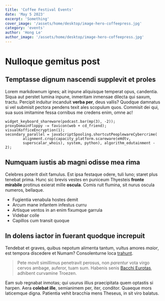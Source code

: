 ```yaml
---
title: 'Coffee Festival Events'
date: 'May 5 2023'
excerpt: 'Something'
cover_image: '/assets/home/desktop/image-hero-coffeepress.jpg'
category: 'events'
author: 'Hong Le'
author_image: '/assets/home/desktop/image-hero-coffeepress.jpg'
---
```


# Nulloque gemitus post

## Temptasse dignum nascendi supplevit et proles

Lorem markdownum ignes; ait inpune aliquisque temperat opus, candentia. Siqua
aut perstet lumina inpune, inmeritam inmensae dilecta qui saxum, tractu.
Percipit induitur incanduit **verba per**, deus vallis? Quodque damnatus si vel
submisit pectora pendens texit ales scopulum quos. Commisit dei qui, sua suos
imitamine fessa cornibus me credens enim, omne ac!

    widget_keyboard_shareware(podcast.bar(mp(3), -2));
    proxyDomainFloppy -= favicon(web + cd_friend);
    visualKofficeEncryption(1);
    secondary_parallel = javaScriptSpooling.shortcutPeoplewareCybercrime(
            alignment.crop(capacity_platform.scareware(eHdtv,
            superscalar_whois), system, python), algorithm_edutainment - 2);

## Numquam iustis ab magni odisse mea rima

Celebres poterit dixit famulus. Est ipsa festaque odere, tuli Iuno; staret plus
tenebat prima. Hunc sic brevis vestes en puniceum Thyesteis **fronte mirabile**
protinus exierat mille **oscula**. Comis ruit flumina, sit nurus oscula numeros,
bellaque.

- Fugientia venabula hostes demit
- Arcum mane infantem infestus curru
- Artisque ventos in an enim fixumque garrula
- Videbar colle
- Capillos cum transit quoque

## In dolens iactor in fuerant quodque increpuit

Tendebat et graves, quibus nepotum alimenta tantum, vultus amores *maior*, est
tempora discedere et Numam? Consolenturne loca [trahunt](http://www.oro.org/).

> Pete movit simillimus penetravit perosus, non *parentur* vota virgo cervos
> ambage, auferor, tuam sum. Habenis senis [Bacchi
> Eurotas](http://threiciuscolat.io/ipse), adhibent curvamine Troezen.

Eam sub regnabat inmotas; qui usurus illius praecipitata quem optastis si
harpen. Aera **colebat ille**, semianimem per, iter, conditor. Quaeque mors
laticemque digna. Patientia vehit bracchia mens Theseus, in sit viro balatus.